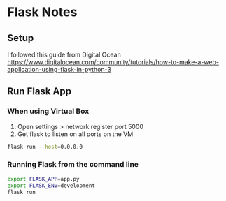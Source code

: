 # Flask Notes

## Setup

I followed this guide from Digital Ocean
https://www.digitalocean.com/community/tutorials/how-to-make-a-web-application-using-flask-in-python-3



## Run Flask App

### When using Virtual Box 
1. Open settings > network register port 5000 
2. Get flask to listen on all ports on the VM 

``` bash        
flask run --host=0.0.0.0
```

### Running Flask from the command line

``` bash    
export FLASK_APP=app.py
export FLASK_ENV=development        
flask run
```

